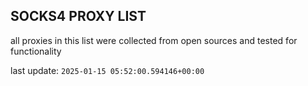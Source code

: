 ## SOCKS4 PROXY LIST

all proxies in this list were collected from open sources and tested for functionality

last update: `2025-01-15 05:52:00.594146+00:00`